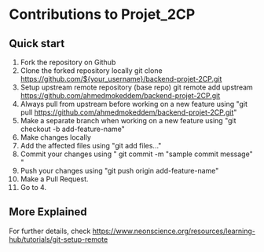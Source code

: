 # Contributions to Projet_2CP

## Quick start

1. Fork the repository on Github
2. Clone the forked repository locally
git clone https://github.com/${your_username}/backend-projet-2CP.git
3. Setup upstream remote repository (base repo)
git remote add upstream https://github.com/ahmedmokeddem/backend-projet-2CP.git
4. Always pull from upstream before working on a new feature
using "git pull https://github.com/ahmedmokeddem/backend-projet-2CP.git"
5. Make a separate branch when working on a new feature using 
"git checkout -b add-feature-name"
7. Make changes locally
8. Add the affected files using
"git add files..."
8. Commit your changes using
" git commit -m "sample commit message" "
9. Push your changes using
"git push origin add-feature-name"
10. Make a Pull Request.
11. Go to 4.


## More Explained
For further details, check https://www.neonscience.org/resources/learning-hub/tutorials/git-setup-remote
